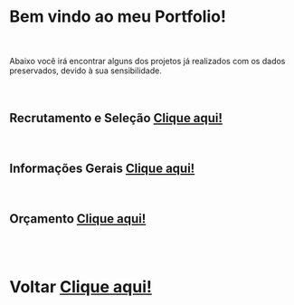 
# Bem vindo ao meu Portfolio!
<br><br>
Abaixo você irá encontrar alguns dos projetos já realizados com os dados preservados, devido à sua sensibilidade.
<br><br><br>
## Recrutamento e Seleção <a href="https://gabrielteixeira2004.github.io/Gabriel-Portfolio/RS">Clique aqui!</a>
<br>


## Informações Gerais <a href="https://gabrielteixeira2004.github.io/Gabriel-Portfolio/Informacoes_Gerais">Clique aqui!</a>
<br>


## Orçamento <a href="https://gabrielteixeira2004.github.io/Gabriel-Portfolio/Orcamento">Clique aqui!</a>
<br><br>


# Voltar <a href="https://gabrielteixeira2004.github.io/Gabriel-Portfolio/">Clique aqui!</a>                        
